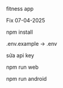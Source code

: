 fitness app

Fix 07-04-2025

npm install

.env.example -> .env

sửa api key

npm run web

npm run android
